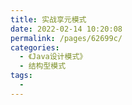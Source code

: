 ```yaml
---
title: 实战享元模式
date: 2022-02-14 10:20:08
permalink: /pages/62699c/
categories:
  - 《Java设计模式》
  - 结构型模式
tags:
  - 
---
```

